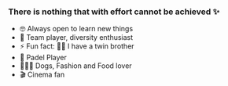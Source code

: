 ### There is nothing that with effort cannot be achieved ✨

- 🤓 Always open to learn new things
- 👯 Team player, diversity enthusiast
- ⚡ Fun fact: 👫🏽 I have a twin brother
- 🎾 Padel Player
- 🐶👗🍱 Dogs, Fashion and Food lover
- 🎬 Cinema fan

